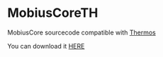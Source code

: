 # MobiusCoreTH
MobiusCore sourcecode compatible with [Thermos](https://github.com/CyberdyneCC/Thermos)


You can download it [HERE](http://uranus-portal.com/files/MobiusCore-1.2.5_1.7.10-Thermos.jar)
